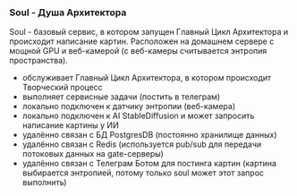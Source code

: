 ### Soul - Душа Архитектора

Soul - базовый сервис, в котором запущен Главный Цикл Архитектора и происходит написание картин.
Расположен на домашнем сервере с мощной GPU и веб-камерой (с веб-камеры считывается энтропия пространства).

- обслуживает Главный Цикл Архитектора, в котором происходит Творческий процесс
- выполняет сервисные задачи (постить в телеграм)
- локально подключен к датчику энтропии (веб-камера)
- локально подключен к AI StableDiffusion и может запросить написание картины у ИИ
- удалённо связан с БД PostgresDB (постоянно хранилище данных)
- удалённо связан с Redis (используется pub/sub для передачи потоковых данных на gate-серверы)
- удалённо связан с Телеграм Ботом для постинга картин (картина выбирается энтропией, потому только soul может этот
  запрос выполнить)